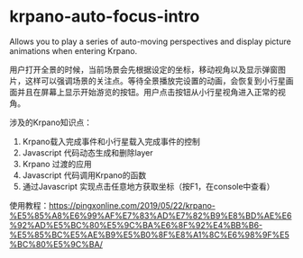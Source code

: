 # krpano-auto-focus-intro
Allows you to play a series of auto-moving perspectives and display picture animations when entering Krpano.


用户打开全景的时候，当前场景会先根据设定的坐标，移动视角以及显示弹窗图片，这样可以强调场景的关注点。等待全景播放完设置的动画，会恢复到小行星画面并且在屏幕上显示开始游览的按钮。用户点击按钮从小行星视角进入正常的视角。

涉及的Krpano知识点：

1. Krpano载入完成事件和小行星载入完成事件的控制
2. Javascript 代码动态生成和删除layer
3. Krpano 过渡的应用
4. Javascript 代码调用Krpano的函数
5. 通过Javascript 实现点击任意地方获取坐标（按F1，在console中查看）

使用教程：https://pingxonline.com/2019/05/22/krpano-%E5%85%A8%E6%99%AF%E7%83%AD%E7%82%B9%E8%BD%AE%E6%92%AD%E5%BC%80%E5%9C%BA%E6%8F%92%E4%BB%B6-%E5%85%BC%E5%AE%B9%E5%B0%8F%E8%A1%8C%E6%98%9F%E5%BC%80%E5%9C%BA/
